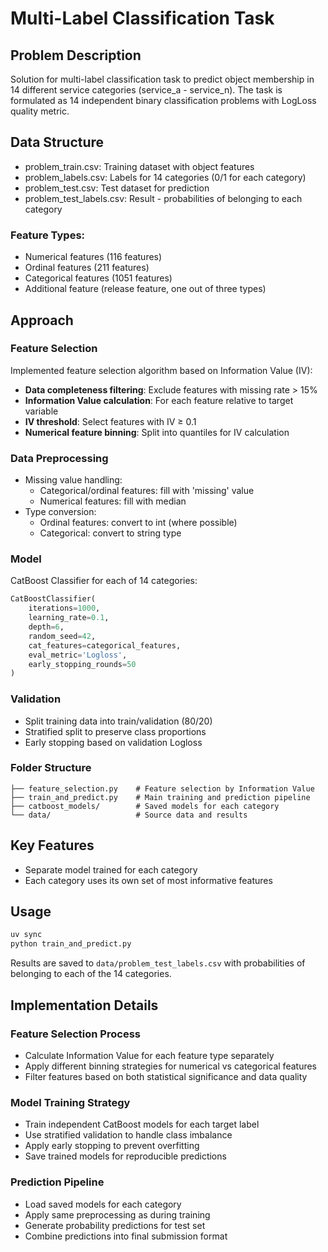 # Multi-Label Classification Task

## Problem Description

Solution for multi-label classification task to predict object membership in 14 different service categories (service_a - service_n). The task is formulated as 14 independent binary classification problems with LogLoss quality metric.

## Data Structure

- problem_train.csv: Training dataset with object features
- problem_labels.csv: Labels for 14 categories (0/1 for each category)
- problem_test.csv: Test dataset for prediction
- problem_test_labels.csv: Result - probabilities of belonging to each category

### Feature Types:
- Numerical features (116 features)
- Ordinal features (211 features)
- Categorical features (1051 features)
- Additional feature (release feature, one out of three types)

## Approach

### Feature Selection
Implemented feature selection algorithm based on Information Value (IV):

- **Data completeness filtering**: Exclude features with missing rate > 15%
- **Information Value calculation**: For each feature relative to target variable
- **IV threshold**: Select features with IV ≥ 0.1
- **Numerical feature binning**: Split into quantiles for IV calculation

### Data Preprocessing
- Missing value handling:
  - Categorical/ordinal features: fill with 'missing' value
  - Numerical features: fill with median
- Type conversion:
  - Ordinal features: convert to int (where possible)
  - Categorical: convert to string type

### Model
CatBoost Classifier for each of 14 categories:

```python
CatBoostClassifier(
    iterations=1000,
    learning_rate=0.1,
    depth=6,
    random_seed=42,
    cat_features=categorical_features,
    eval_metric='Logloss',
    early_stopping_rounds=50
)
```

### Validation
- Split training data into train/validation (80/20)
- Stratified split to preserve class proportions
- Early stopping based on validation Logloss

### Folder Structure

```
├── feature_selection.py    # Feature selection by Information Value
├── train_and_predict.py    # Main training and prediction pipeline
├── catboost_models/        # Saved models for each category
└── data/                   # Source data and results
```

## Key Features

- Separate model trained for each category
- Each category uses its own set of most informative features


## Usage

```bash
uv sync
python train_and_predict.py
```

Results are saved to `data/problem_test_labels.csv` with probabilities of belonging to each of the 14 categories.

## Implementation Details

### Feature Selection Process
- Calculate Information Value for each feature type separately
- Apply different binning strategies for numerical vs categorical features
- Filter features based on both statistical significance and data quality

### Model Training Strategy
- Train independent CatBoost models for each target label
- Use stratified validation to handle class imbalance
- Apply early stopping to prevent overfitting
- Save trained models for reproducible predictions

### Prediction Pipeline
- Load saved models for each category
- Apply same preprocessing as during training
- Generate probability predictions for test set
- Combine predictions into final submission format
